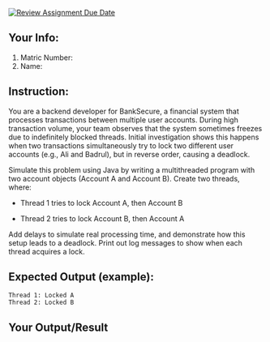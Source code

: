 [![Review Assignment Due Date](https://classroom.github.com/assets/deadline-readme-button-22041afd0340ce965d47ae6ef1cefeee28c7c493a6346c4f15d667ab976d596c.svg)](https://classroom.github.com/a/shoe1QBb)
## Your Info:
1. Matric Number:
1. Name:

## Instruction:

You are a backend developer for BankSecure, a financial system that processes transactions between multiple user accounts. During high transaction volume, your team observes that the system sometimes freezes due to indefinitely blocked threads. Initial investigation shows this happens when two transactions simultaneously try to lock two different user accounts (e.g., Ali and Badrul), but in reverse order, causing a deadlock.

Simulate this problem using Java by writing a multithreaded program with two account objects (Account A and Account B). Create two threads, where:

* Thread 1 tries to lock Account A, then Account B

* Thread 2 tries to lock Account B, then Account A

Add delays to simulate real processing time, and demonstrate how this setup leads to a deadlock. Print out log messages to show when each thread acquires a lock.

## Expected Output (example):
```
Thread 1: Locked A
Thread 2: Locked B
```
## Your Output/Result
